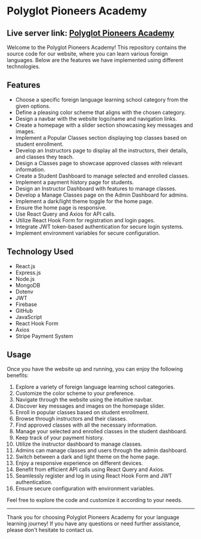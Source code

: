 # Polyglot Pioneers Academy

## Live server link: [Polyglot Pioneers Academy](https://polyglot-pioneers-academy.web.app)

Welcome to the Polyglot Pioneers Academy! This repository contains the source code for our website, where you can learn various foreign languages. Below are the features we have implemented using different technologies.

## Features

- Choose a specific foreign language learning school category from the given options.
- Define a pleasing color scheme that aligns with the chosen category.
- Design a navbar with the website logo/name and navigation links.
- Create a homepage with a slider section showcasing key messages and images.
- Implement a Popular Classes section displaying top classes based on student enrollment.
- Develop an Instructors page to display all the instructors, their details, and classes they teach.
- Design a Classes page to showcase approved classes with relevant information.
- Create a Student Dashboard to manage selected and enrolled classes.
- Implement a payment history page for students.
- Design an Instructor Dashboard with features to manage classes.
- Develop a Manage Classes page on the Admin Dashboard for admins.
- Implement a dark/light theme toggle for the home page.
- Ensure the home page is responsive.
- Use React Query and Axios for API calls.
- Utilize React Hook Form for registration and login pages.
- Integrate JWT token-based authentication for secure login systems.
- Implement environment variables for secure configuration.

## Technology Used

- React.js
- Express.js
- Node.js
- MongoDB
- Dotenv
- JWT
- Firebase
- GitHub
- JavaScript
- React Hook Form
- Axios
- Stripe Payment System

## Usage

Once you have the website up and running, you can enjoy the following benefits:

1. Explore a variety of foreign language learning school categories.
2. Customize the color scheme to your preference.
3. Navigate through the website using the intuitive navbar.
4. Discover key messages and images on the homepage slider.
5. Enroll in popular classes based on student enrollment.
6. Browse through instructors and their classes.
7. Find approved classes with all the necessary information.
8. Manage your selected and enrolled classes in the student dashboard.
9. Keep track of your payment history.
10. Utilize the instructor dashboard to manage classes.
11. Admins can manage classes and users through the admin dashboard.
12. Switch between a dark and light theme on the home page.
13. Enjoy a responsive experience on different devices.
14. Benefit from efficient API calls using React Query and Axios.
15. Seamlessly register and log in using React Hook Form and JWT authentication.
16. Ensure secure configuration with environment variables.

Feel free to explore the code and customize it according to your needs.

---

Thank you for choosing Polyglot Pioneers Academy for your language learning journey! If you have any questions or need further assistance, please don't hesitate to contact us.

